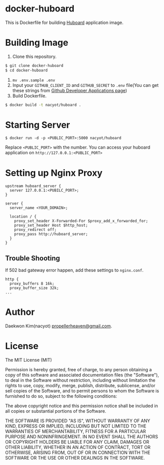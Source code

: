 # docker-huboard

This is Dockerfile for building [Huboard](https://github.com/rauhryan/huboard) application image.

# Building Image

1. Clone this repository.

```sh
$ git clone docker-huboard
$ cd docker-huboard
```

1. `mv .env.sample .env`
1. Input your `GITHUB_CLIENT_ID` and `GITHUB_SECRET` to `.env` file(You can
   get these strings from [Github Developer Applications page](https://github.com/settings/applications))
1. Build Dockerfile.

```sh
$ docker build -t nacyot/huboard .
```

# Starting Server

```
$ docker run -d -p <PUBLIC_PORT>:5000 nacyot/huboard
```

Replace `<PUBLIC_PORT>` with the number. You can access your huboard
application on `http://127.0.0.1:<PUBLIC_PORT>`

# Setting up Nginx Proxy

```nginx
upstream huboard_server {
  server 127.0.0.1:<PUBILC_PORT>;
}

server {
  server_name <YOUR_DOMAIN>;

  location / {
    proxy_set_header X-Forwarded-For $proxy_add_x_forwarded_for;
    proxy_set_header Host $http_host;
    proxy_redirect off;
    proxy_pass http://huboard_server;
  }
}
```

## Trouble Shooting

If 502 bad gateway error happen, add these settings to `nginx.conf`.

```nginx
http {
  proxy_buffers 8 16k;
  proxy_buffer_size 32k;
...
```

# Author
Daekwon Kim(nacyot) <propellerheaven@gmail.com>.

# License
The MIT License (MIT)

Permission is hereby granted, free of charge, to any person obtaining a copy of
this software and associated documentation files (the "Software"), to deal in
the Software without restriction, including without limitation the rights to
use, copy, modify, merge, publish, distribute, sublicense, and/or sell copies of
the Software, and to permit persons to whom the Software is furnished to do so,
subject to the following conditions:

The above copyright notice and this permission notice shall be included in all
copies or substantial portions of the Software.

THE SOFTWARE IS PROVIDED "AS IS", WITHOUT WARRANTY OF ANY KIND, EXPRESS OR
IMPLIED, INCLUDING BUT NOT LIMITED TO THE WARRANTIES OF MERCHANTABILITY, FITNESS
FOR A PARTICULAR PURPOSE AND NONINFRINGEMENT. IN NO EVENT SHALL THE AUTHORS OR
COPYRIGHT HOLDERS BE LIABLE FOR ANY CLAIM, DAMAGES OR OTHER LIABILITY, WHETHER
IN AN ACTION OF CONTRACT, TORT OR OTHERWISE, ARISING FROM, OUT OF OR IN
CONNECTION WITH THE SOFTWARE OR THE USE OR OTHER DEALINGS IN THE SOFTWARE.
